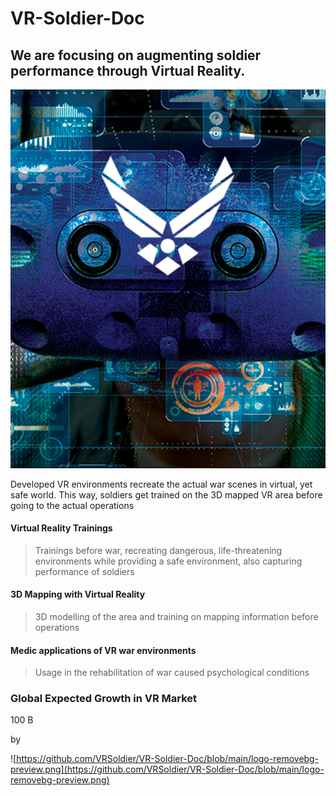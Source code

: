 # VR-Soldier-Doc
## We are focusing on augmenting soldier performance through Virtual Reality.
![Us](https://github.com/VRSoldier/VR-Soldier-Doc/blob/main/vrscre.PNG)

Developed VR environments recreate the actual war scenes in virtual, yet safe world. This way, soldiers get trained on the 3D mapped VR area before going to the actual operations

#### Virtual Reality Trainings 
> Trainings before war, recreating dangerous, life-threatening environments while providing a safe environment, also capturing performance of soldiers

#### 3D Mapping with Virtual Reality 
> 3D modelling of the area and training on mapping information before operations

#### Medic applications of VR war environments
> Usage in the rehabilitation of war caused psychological conditions 

### Global Expected Growth in VR Market 
100 B

by

![https://github.com/VRSoldier/VR-Soldier-Doc/blob/main/logo-removebg-preview.png](https://github.com/VRSoldier/VR-Soldier-Doc/blob/main/logo-removebg-preview.png)
